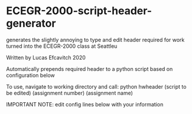# ECEGR-2000-script-header-generator
generates the slightly annoying to type and edit header required for work turned into the ECEGR-2000 class at Seattleu

Written by Lucas Efcavitch 2020

Automatically prepends required header to a python script based on configuration below

To use, navigate to working directory and call:
python hwheader (script to be edited) (assignment number) (assignment name)

IMPORTANT NOTE: edit config lines below with your information
